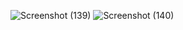 ![Screenshot (139)](https://github.com/albinsabu2023/e-commerce-frontend/assets/126412402/a4b8813c-cdba-4c90-b15a-91f49548e3ac)
![Screenshot (140)](https://github.com/albinsabu2023/e-commerce-frontend/assets/126412402/4aabc220-fce7-4dd1-bae7-381c2466f007)
